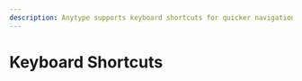 ```yaml
---
description: Anytype supports keyboard shortcuts for quicker navigation.
---
```


# Keyboard Shortcuts

